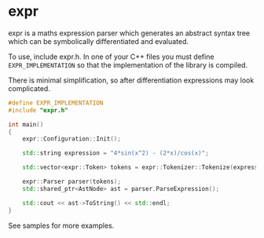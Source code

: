 # expr

expr is a maths expression parser which generates an abstract syntax tree which can be symbolically differentiated and evaluated.

To use, include expr.h. In one of your C++ files you must define `EXPR_IMPLEMENTATION` so that the implementation of the library is compiled.

There is minimal simplification, so after differentiation expressions may look complicated.

```c++
#define EXPR_IMPLEMENTATION
#include "expr.h"

int main()
{
    expr::Configuration::Init();

    std::string expression = "4*sin(x^2) - (2*x)/cos(x)";

    std::vector<expr::Token> tokens = expr::Tokenizer::Tokenize(expression);

    expr::Parser parser(tokens);
    std::shared_ptr<AstNode> ast = parser.ParseExpression();

    std::cout << ast->ToString() << std::endl;
}
```

See samples for more examples.
